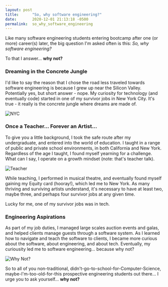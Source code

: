 ```yaml
---
layout: post
title:      "So, why software engineering?"
date:       2020-12-01 21:13:18 -0500
permalink:  so_why_software_engineering
---
```



Like many software engineering students entering bootcamp after one (or more) career(s) later, the big question I'm asked often is this: *So, why software engineering?*

To that I answer... **why not?**

### Dreaming in the Concrete Jungle

I'd like to say the reason that I chose the road less traveled towards software engineering is because I grew up near the Silicon Valley. Potentially yes, but short answer - nope. My curiosity for technology (and eventually code) started in one of my survivor jobs in New York City. It's true - it really is the concrete jungle where dreams are made of.

![NYC](https://latigar.files.wordpress.com/2015/03/we-love-ny.jpg)

### Once a Teacher... Forever an Artist...

To give you a little background, I took the safe route after my undergraduate, and entered into the world of education. I taught in a range of public and private school environments, in both California and New York. Regardless of the age I taught, I found myself yearning for a challenge. What can I say, I operate on a growth mindset (note: that's teacher talk).

![Teacher](https://static.boredpanda.com/blog/wp-content/uploads/2018/08/teacher-meme-11-5b86823f5d66f__700.jpg)

While teaching, I performed in musical theatre, and eventually found myself gaining my Equity card (hooray!), which led me to New York. As many thriving and surviving artists understand, it's necessary to have at least two, maybe three, and perhaps four survivor jobs at any given time. 

Lucky for me, one of my survivor jobs was in tech.

### Engineering Aspirations

As part of my job duties, I managed large scales auction events and galas, and helped clients manage guests through a software system. As I learned how to navigate and teach the software to clients, I became more curious about the software, about engineering, and about tech. Eventually, my curiousity led me to software engineering... because why not?

![Why Not?](https://media.makeameme.org/created/sure-why-not-5bf017.jpg)

So to all of you non-traditional, didn't-go-to-school-for-Computer-Science, maybe-I'm-too-old-for-this prospective engineering students out there... I urge you to ask yourself... **why not?**
